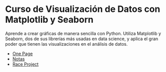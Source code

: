 # Curso de Visualización de Datos con Matplotlib y Seaborn

Aprende a crear gráficas de manera sencilla con Python. Utiliza Matplotlib y Seaborn, dos de sus librerías más usadas en data science, y aplica el gran poder que tienen las visualizaciones en el análisis de datos.

- [One Page](./ONEPAGE.md)
- [Notas](./Notas/Notas.md)
- [Race Project](./Guided_Projects/Maraton_Running/Exploratory_DATA.ipynb)
